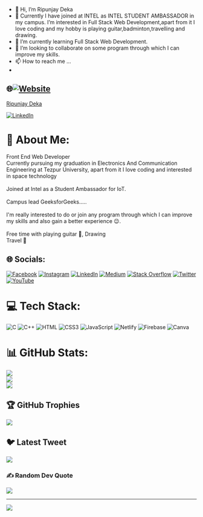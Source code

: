 - 👋 Hi, I’m Ripunjay Deka
- 👀 Currently I have joined at INTEL as INTEL STUDENT AMBASSADOR in my campus. I’m interested in Full Stack Web Development,apart from it I love coding and my hobby is playing guitar,badminton,travelling and drawing.
- 🌱 I’m currently learning Full Stack Web Development.
- 💞️ I’m looking to collaborate on some program through which I can improve my skills.
- 📫 How to reach me ...
- 
## 🌐[![Website](https://img.shields.io/badge/website-%230077B5.svg?logo=website&logoColor=white)](https://ripunjaycoder.github.io/Ripunjay.github.io/)



<a class="badge-base__link LI-simple-link" href="https://in.linkedin.com/in/ripunjay-deka-b745b3201?trk=profile-badge">Ripunjay Deka</a>
              




[![LinkedIn](https://img.shields.io/badge/LinkedIn-%230077B5.svg?logo=linkedin&logoColor=white)](https://www.linkedin.com/in/ripunjay-deka-b745b3201)




<!---
Ripunjaycoder/Ripunjaycoder is a ✨ special ✨ repository because its `README.md` (this file) appears on your GitHub profile.
You can click the Preview link to take a look at your changes.
--->

# 💫 About Me:
Front End Web Developer<br>Currently pursuing my graduation in Electronics And Communication Engineering at Tezpur University, apart from it I love coding and interested in space technology<br><br>Joined at Intel as a Student Ambassador for IoT.<br><br>Campus lead GeeksforGeeks.....<br> <br>I'm really interested to do or join any program through which I can improve my skills and also gain a better experience 😉.<br><br>Free time with playing guitar 🎸, Drawing <br>Travel 🧳


## 🌐 Socials:
[![Facebook](https://img.shields.io/badge/Facebook-%231877F2.svg?logo=Facebook&logoColor=white)](https://www.facebook.com/ripunjay.ripunjay.14) [![Instagram](https://img.shields.io/badge/Instagram-%23E4405F.svg?logo=Instagram&logoColor=white)](https://www.instagram.com/ripunjay_deka2025/) [![LinkedIn](https://img.shields.io/badge/LinkedIn-%230077B5.svg?logo=linkedin&logoColor=white)](https://www.linkedin.com/in/ripunjay-deka-b745b3201) [![Medium](https://img.shields.io/badge/Medium-12100E?logo=medium&logoColor=white)](https://medium.com/@ripunjaydeka2021) [![Stack Overflow](https://img.shields.io/badge/-Stackoverflow-FE7A16?logo=stack-overflow&logoColor=white)](https://stackoverflow.com/users/17187726/ripunjaycoder) [![Twitter](https://img.shields.io/badge/Twitter-%231DA1F2.svg?logo=Twitter&logoColor=white)](https://twitter.com/RipunjayDeka5?s=09) [![YouTube](https://img.shields.io/badge/YouTube-%23FF0000.svg?logo=YouTube&logoColor=white)](https://youtube.com/channel/UC6iZLpcEldqLOEPdbngu9xQ) 

# 💻 Tech Stack:
![C](https://img.shields.io/badge/c-%2300599C.svg?style=for-the-badge&logo=c&logoColor=white) ![C++](https://img.shields.io/badge/c++-%2300599C.svg?style=for-the-badge&logo=c%2B%2B&logoColor=white) ![HTML](https://img.shields.io/badge/HTML-%2300599C.svg?style=for-the-badge&logo=HTML&logoColor=white)
![CSS3](https://img.shields.io/badge/css3-%231572B6.svg?style=for-the-badge&logo=css3&logoColor=white) ![JavaScript](https://img.shields.io/badge/javascript-%23323330.svg?style=for-the-badge&logo=javascript&logoColor=%23F7DF1E) ![Netlify](https://img.shields.io/badge/netlify-%23000000.svg?style=for-the-badge&logo=netlify&logoColor=#00C7B7) ![Firebase](https://img.shields.io/badge/firebase-%23039BE5.svg?style=for-the-badge&logo=firebase) ![Canva](https://img.shields.io/badge/Canva-%2300C4CC.svg?style=for-the-badge&logo=Canva&logoColor=white)
# 📊 GitHub Stats:
![](https://github-readme-stats.vercel.app/api?username=Ripunjaycoder&theme=dark&hide_border=false&include_all_commits=true&count_private=true)<br/>
![](https://github-readme-streak-stats.herokuapp.com/?user=Ripunjaycoder&theme=dark&hide_border=false)<br/>
![](https://github-readme-stats.vercel.app/api/top-langs/?username=Ripunjaycoder&theme=dark&hide_border=false&include_all_commits=true&count_private=true&layout=compact)

## 🏆 GitHub Trophies
![](https://github-profile-trophy.vercel.app/?username=Ripunjaycoder&theme=radical&no-frame=false&no-bg=true&margin-w=4)

## 🐦 Latest Tweet
[![](https://gtce.itsvg.in/api?username=https://twitter.com/RipunjayDeka5?s=09)](https://github.com/VishwaGauravIn/github-twitter-card-embed)

### ✍️ Random Dev Quote
![](https://quotes-github-readme.vercel.app/api?type=horizontal&theme=radical)

---
[![](https://visitcount.itsvg.in/api?id=Ripunjaycoder&icon=0&color=0)](https://visitcount.itsvg.in)

<!-- Proudly created with GPRM ( https://gprm.itsvg.in ) -->

